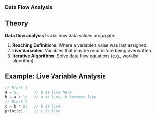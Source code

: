 ### Data Flow Analysis

## Theory
**Data flow analysis** tracks how data values propagate:
1. **Reaching Definitions**: Where a variable’s value was last assigned.
2. **Live Variables**: Variables that may be read before being overwritten.
3. **Iterative Algorithms**: Solve data flow equations (e.g., worklist algorithm).

## Example: Live Variable Analysis
```c
// Block 1
a = 5;       // a is live here
b = a + 1;   // a is live, b becomes live
// Block 2
c = b * 2;   // b is live
print(c);    // c is live
```
